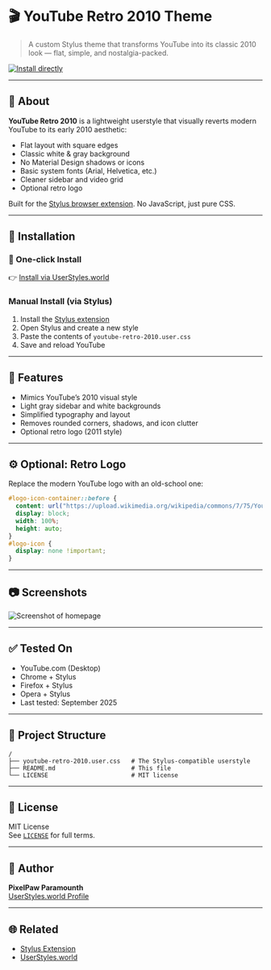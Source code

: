 # 🎬 YouTube Retro 2010 Theme

> A custom Stylus theme that transforms YouTube into its classic 2010 look — flat, simple, and nostalgia-packed.

[![Install directly](https://img.shields.io/badge/Install%20on-UserStyles.world-blue?style=flat&logo=stylus)](https://userstyles.world/style/24168/youtube-2010)

---

## 📜 About

**YouTube Retro 2010** is a lightweight userstyle that visually reverts modern YouTube to its early 2010 aesthetic:

- Flat layout with square edges  
- Classic white & gray background  
- No Material Design shadows or icons  
- Basic system fonts (Arial, Helvetica, etc.)  
- Cleaner sidebar and video grid  
- Optional retro logo  

Built for the [Stylus browser extension](https://add0n.com/stylus.html). No JavaScript, just pure CSS.

---

## 🚀 Installation

### 🔗 One-click Install  
👉 [Install via UserStyles.world](https://userstyles.world/style/24168/youtube-2010)

### Manual Install (via Stylus)

1. Install the [Stylus extension](https://add0n.com/stylus.html)  
2. Open Stylus and create a new style  
3. Paste the contents of `youtube-retro-2010.user.css`  
4. Save and reload YouTube  

---

## 🎨 Features

- Mimics YouTube’s 2010 visual style  
- Light gray sidebar and white backgrounds  
- Simplified typography and layout  
- Removes rounded corners, shadows, and icon clutter  
- Optional retro logo (2011 style)  

---

## ⚙️ Optional: Retro Logo

Replace the modern YouTube logo with an old-school one:

```css
#logo-icon-container::before {
  content: url("https://upload.wikimedia.org/wikipedia/commons/7/75/YouTube_icon_2011.svg");
  display: block;
  width: 100%;
  height: auto;
}
#logo-icon {
  display: none !important;
}
```

---

## 📷 Screenshots

![Screenshot of homepage](https://userstyles.world/preview/24168/1.webp)

---

## ✅ Tested On

- YouTube.com (Desktop)  
- Chrome + Stylus  
- Firefox + Stylus  
- Opera + Stylus
- Last tested: September 2025  

---

## 📁 Project Structure

```
/
├── youtube-retro-2010.user.css   # The Stylus-compatible userstyle
├── README.md                     # This file
└── LICENSE                       # MIT license
```

---

## 📄 License

MIT License  
See [`LICENSE`](./LICENSE) for full terms.

---

## 👤 Author

**PixelPaw Paramounth**  
[UserStyles.world Profile](https://userstyles.world/user/PixelPaw-Coding)

---

## 🌐 Related

- [Stylus Extension](https://add0n.com/stylus.html)  
- [UserStyles.world](https://userstyles.world/)
